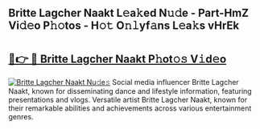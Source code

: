 ## Britte Lagcher Naakt L𝚎a𝚔ed N𝚞𝚍e - Part-HmZ Vi𝚍𝚎o P𝚑𝚘tos - H𝚘𝚝 O𝚗𝚕yf𝚊ns L𝚎a𝚔s vHrEk

# <h2><a href="http://kfbde38.oniu.top/?m=Britte+Lagcher+Naakt">🔗👉 🔴 Britte Lagcher Naakt P𝚑ot𝚘𝚜 V𝚒d𝚎o</a></h2>

[![Britte Lagcher Naakt Nu𝚍e𝚜](https://i.imgur.com/0qMVB7G.gif)](http://kfbde38.oniu.top/?m=Britte+Lagcher+Naakt)
Social media influencer Britte Lagcher Naakt, known for disseminating dance and lifestyle information, featuring presentations and vlogs. Versatile artist Britte Lagcher Naakt, known for their remarkable abilities and achievements across various entertainment genres.  
